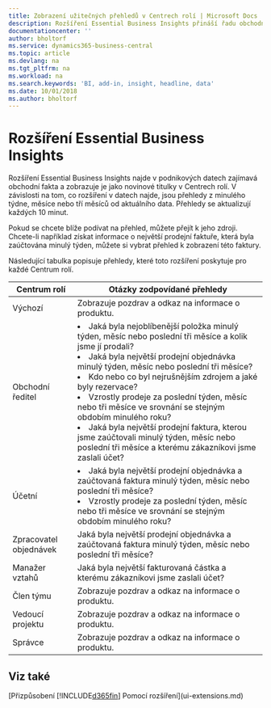 ```yaml
---
title: Zobrazení užitečných přehledů v Centrech rolí | Microsoft Docs
description: Rozšíření Essential Business Insights přináší řadu obchodních přehledů do Center rolí.
documentationcenter: ''
author: bholtorf
ms.service: dynamics365-business-central
ms.topic: article
ms.devlang: na
ms.tgt_pltfrm: na
ms.workload: na
ms.search.keywords: 'BI, add-in, insight, headline, data'
ms.date: 10/01/2018
ms.author: bholtorf
---
```


# <a name="the-essential-business-insights-extension"></a>Rozšíření Essential Business Insights
Rozšíření Essential Business Insights najde v podnikových datech zajímavá obchodní fakta a zobrazuje je jako novinové titulky v Centrech rolí. V závislosti na tom, co rozšíření v datech najde, jsou přehledy z minulého týdne, měsíce nebo tří měsíců od aktuálního data. Přehledy se aktualizují každých 10 minut.  

Pokud se chcete blíže podívat na přehled, můžete přejít k jeho zdroji. Chcete-li například získat informace o největší prodejní faktuře, která byla zaúčtována minulý týden, můžete si vybrat přehled k zobrazení této faktury.

Následující tabulka popisuje přehledy, které toto rozšíření poskytuje pro každé Centrum rolí.

|Centrum rolí|Otázky zodpovídané přehledy|
|----|-----|
|Výchozí|Zobrazuje pozdrav a odkaz na informace o produktu.|
|Obchodní ředitel|<li> Jaká byla nejoblíbenější položka minulý týden, měsíc nebo poslední tři měsíce a kolik jsme jí prodali?<br><li> Jaká byla největší prodejní objednávka minulý týden, měsíc nebo poslední tři měsíce?<br><li> Kdo nebo co byl nejrušnějším zdrojem a jaké byly rezervace?<br><li> Vzrostly prodeje za poslední týden, měsíc nebo tři měsíce ve srovnání se stejným obdobím minulého roku?<br><li> Jaká byla největší prodejní faktura, kterou jsme zaúčtovali minulý týden, měsíc nebo poslední tři měsíce a kterému zákazníkovi jsme zaslali účet?</li> |
|Účetní|<li> Jaká byla největší prodejní objednávka a zaúčtovaná faktura minulý týden, měsíc nebo poslední tři měsíce?<br><li> Vzrostly prodeje za poslední týden, měsíc nebo tři měsíce ve srovnání se stejným obdobím minulého roku? |
|Zpracovatel objednávek| Jaká byla největší prodejní objednávka a zaúčtovaná faktura minulý týden, měsíc nebo poslední tři měsíce?|
|Manažer vztahů| Jaká byla největší fakturovaná částka a kterému zákazníkovi jsme zaslali účet?|
|Člen týmu| Zobrazuje pozdrav a odkaz na informace o produktu.|
|Vedoucí projektu| Zobrazuje pozdrav a odkaz na informace o produktu.|
|Správce| Zobrazuje pozdrav a odkaz na informace o produktu.|

## <a name="see-also"></a>Viz také
[Přizpůsobení [!INCLUDE[d365fin](includes/d365fin_md.md)] Pomocí rozšíření](ui-extensions.md)
